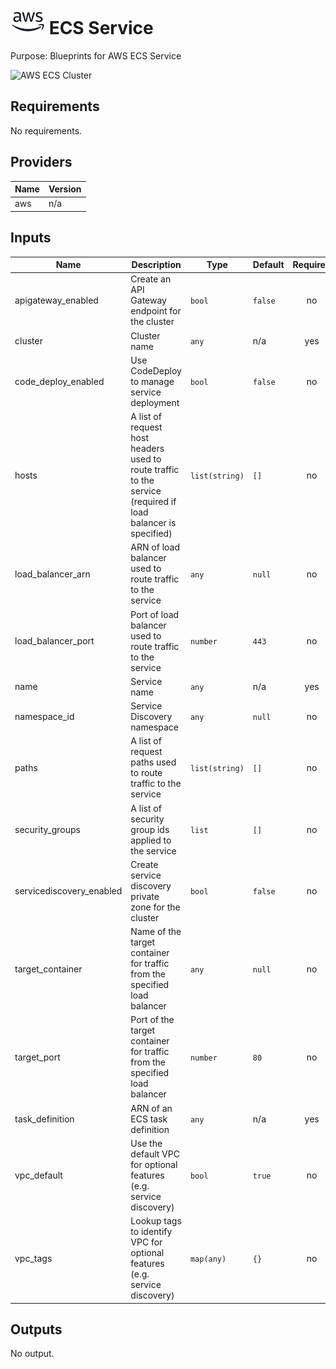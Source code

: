 # ![AWS](aws-logo.png) ECS Service

Purpose: Blueprints for AWS ECS Service

![AWS ECS Cluster](aws\_ecs\_service.png)

## Requirements

No requirements.

## Providers

| Name | Version |
|------|---------|
| aws | n/a |

## Inputs

| Name | Description | Type | Default | Required |
|------|-------------|------|---------|:--------:|
| apigateway\_enabled | Create an API Gateway endpoint for the cluster | `bool` | `false` | no |
| cluster | Cluster name | `any` | n/a | yes |
| code\_deploy\_enabled | Use CodeDeploy to manage service deployment | `bool` | `false` | no |
| hosts | A list of request host headers used to route traffic to the service (required if load balancer is specified) | `list(string)` | `[]` | no |
| load\_balancer\_arn | ARN of load balancer used to route traffic to the service | `any` | `null` | no |
| load\_balancer\_port | Port of load balancer used to route traffic to the service | `number` | `443` | no |
| name | Service name | `any` | n/a | yes |
| namespace\_id | Service Discovery namespace | `any` | `null` | no |
| paths | A list of request paths used to route traffic to the service | `list(string)` | `[]` | no |
| security\_groups | A list of security group ids applied to the service | `list` | `[]` | no |
| servicediscovery\_enabled | Create service discovery private zone for the cluster | `bool` | `false` | no |
| target\_container | Name of the target container for traffic from the specified load balancer | `any` | `null` | no |
| target\_port | Port of the target container for traffic from the specified load balancer | `number` | `80` | no |
| task\_definition | ARN of an ECS task definition | `any` | n/a | yes |
| vpc\_default | Use the default VPC for optional features (e.g. service discovery) | `bool` | `true` | no |
| vpc\_tags | Lookup tags to identify VPC for optional features (e.g. service discovery) | `map(any)` | `{}` | no |

## Outputs

No output.

